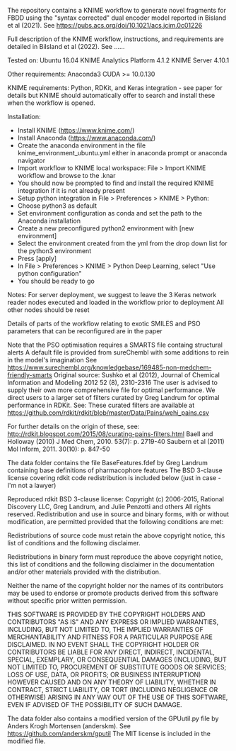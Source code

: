 The repository contains a KNIME workflow to generate novel fragments for FBDD using the "syntax corrected" dual encoder model reported in Bisland et al (2021).
See https://pubs.acs.org/doi/10.1021/acs.jcim.0c01226

Full description of the KNIME workflow, instructions, and requirements are detailed in Bilsland et al (2022).
See ......

Tested on:
Ubuntu 16.04
KNIME Analytics Platform 4.1.2
KNIME Server 4.10.1

Other requirements:
Anaconda3
CUDA >= 10.0.130

KNIME requirements:
Python, RDKit, and Keras integration - see paper for details but KNIME should automatically offer to search and install these when the workflow is opened.

Installation:
- Install KNIME (https://www.knime.com/)
- Install Anaconda (https://www.anaconda.com/)
- Create the anaconda environment in the file knime_environment_ubuntu.yml either in anaconda prompt or anaconda navigator
- Import workflow to KNIME local workspace: File > Import KNIME workflow and browse to the .knar
- You should now be prompted to find and install the required KNIME integration if it is not already present
- Setup python integration in File > Preferences > KNIME > Python:
- Choose python3 as default
- Set environment configuration as conda and set the path to the Anaconda installation
- Create a new preconfigured python2 environment with [new environment]
- Select the environment created from the yml from the drop down list for the python3 environment
- Press [apply]
- In File > Preferences > KNIME > Python Deep Learning, select "Use python configuration"
- You should be ready to go

Notes:
For server deployment, we suggest to leave the 3 Keras network reader nodes executed and loaded in the workflow prior to deployment
All other nodes should be reset

Details of parts of the workflow relating to exotic SMILES and PSO parameters that can be reconfigured are in the paper

Note that the PSO optimisation requires a SMARTS file containg structural alerts
A default file is provided from sureChembl with some additions to rein in the model's imagination
See https://www.surechembl.org/knowledgebase/169485-non-medchem-friendly-smarts
Original source: Sushko et al (2012), Journal of Chemical Information and Modeling 2012 52 (8), 2310-2316
The user is advised to supply their own more comprehensive file for optimal performance.
We direct users to a larger set of filters curated by Greg Landrum for optimal performance in RDKit. See:
These curated filters are available at https://github.com/rdkit/rdkit/blob/master/Data/Pains/wehi_pains.csv

For further details on the origin of these, see:
http://rdkit.blogspot.com/2015/08/curating-pains-filters.html
Baell and Holloway (2010) J Med Chem, 2010. 53(7): p. 2719-40
Saubern et al (2011) Mol Inform, 2011. 30(10): p. 847-50

The data folder contains the file BaseFeatures.fdef by Greg Landrum containing base definitions of pharmacophore features
The BSD 3-clause license covering rdkit code redistribution is included below (just in case - I'm not a lawyer)

Reproduced rdkit BSD 3-clause license: Copyright (c) 2006-2015, Rational Discovery LLC, Greg Landrum, and Julie Penzotti and others All rights reserved.
Redistribution and use in source and binary forms, with or without modification, are permitted provided that the following conditions are met:

Redistributions of source code must retain the above copyright notice, this list of conditions and the following disclaimer.

Redistributions in binary form must reproduce the above copyright notice, this list of conditions and the following disclaimer in the documentation and/or other materials provided with the distribution.

Neither the name of the copyright holder nor the names of its contributors may be used to endorse or promote products derived from this software without specific prior written permission.

THIS SOFTWARE IS PROVIDED BY THE COPYRIGHT HOLDERS AND CONTRIBUTORS "AS IS" AND ANY EXPRESS OR IMPLIED WARRANTIES, INCLUDING, BUT NOT LIMITED TO, THE IMPLIED WARRANTIES OF MERCHANTABILITY AND FITNESS FOR A PARTICULAR PURPOSE ARE DISCLAIMED. IN NO EVENT SHALL THE COPYRIGHT HOLDER OR CONTRIBUTORS BE LIABLE FOR ANY DIRECT, INDIRECT, INCIDENTAL, SPECIAL, EXEMPLARY, OR CONSEQUENTIAL DAMAGES (INCLUDING, BUT NOT LIMITED TO, PROCUREMENT OF SUBSTITUTE GOODS OR SERVICES; LOSS OF USE, DATA, OR PROFITS; OR BUSINESS INTERRUPTION) HOWEVER CAUSED AND ON ANY THEORY OF LIABILITY, WHETHER IN CONTRACT, STRICT LIABILITY, OR TORT (INCLUDING NEGLIGENCE OR OTHERWISE) ARISING IN ANY WAY OUT OF THE USE OF THIS SOFTWARE, EVEN IF ADVISED OF THE POSSIBILITY OF SUCH DAMAGE.

The data folder also contains a modified version of the GPUutil.py file by Anders Krogh Mortensen (anderskm).
See https://github.com/anderskm/gputil
The MIT license is included in the modified file.

